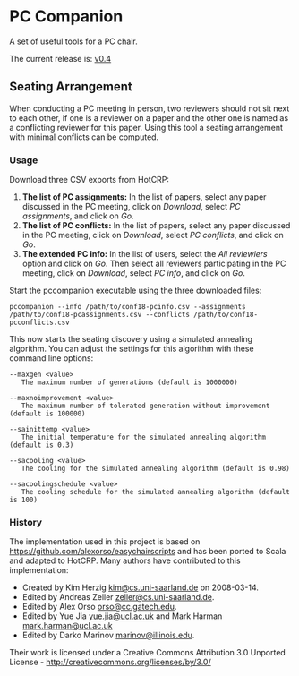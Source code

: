 # PC Companion

A set of useful tools for a PC chair.

The current release is: [v0.4](https://github.com/bhermann/pccompanion/releases/tag/v0.4)

## Seating Arrangement

When conducting a PC meeting in person, two reviewers should not sit next to each other, if one is a reviewer on a paper and the other one is named as a conflicting reviewer for this paper. 
Using this tool a seating arrangement with minimal conflicts can be computed. 

### Usage

Download three CSV exports from HotCRP:

1. **The list of PC assignments:** In the list of papers, select any paper discussed in the PC meeting, click on *Download*, select *PC assignments*, and click on *Go*.
2. **The list of PC conflicts:** In the list of papers, select any paper discussed in the PC meeting, click on *Download*, select *PC conflicts*, and click on *Go*.
3. **The extended PC info:** In the list of users, select the *All reviewiers* option and click on *Go*. Then select all reviewers participating in the PC meeting, click on *Download*, select *PC info*, and click on *Go*.

Start the pccompanion executable using the three downloaded files:

```
pccompanion --info /path/to/conf18-pcinfo.csv --assignments /path/to/conf18-pcassignments.csv --conflicts /path/to/conf18-pcconflicts.csv
```

This now starts the seating discovery using a simulated annealing algorithm.
You can adjust the settings for this algorithm with these command line options:

```
--maxgen <value>
   The maximum number of generations (default is 1000000)

--maxnoimprovement <value>
   The maximum number of tolerated generation without improvement (default is 100000)

--sainittemp <value>
   The initial temperature for the simulated annealing algorithm (default is 0.3)

--sacooling <value>
   The cooling for the simulated annealing algorithm (default is 0.98)

--sacoolingschedule <value>
   The cooling schedule for the simulated annealing algorithm (default is 100)
```

### History
The implementation used in this project is based on https://github.com/alexorso/easychairscripts and has been ported to Scala and adapted to HotCRP.
Many authors have contributed to this implementation: 
* Created by Kim Herzig <kim@cs.uni-saarland.de> on 2008-03-14.
* Edited by Andreas Zeller <zeller@cs.uni-saarland.de>.
* Edited by Alex Orso <orso@cc.gatech.edu>.
* Edited by Yue Jia <yue.jia@ucl.ac.uk> and Mark Harman <mark.harman@ucl.ac.uk>
* Edited by Darko Marinov <marinov@illinois.edu>.

Their work is licensed under a Creative Commons Attribution 3.0
Unported License - http://creativecommons.org/licenses/by/3.0/
